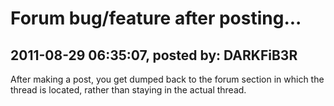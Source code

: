 # Forum bug/feature after posting...

## 2011-08-29 06:35:07, posted by: DARKFiB3R

After making a post, you get dumped back to the forum section in which the thread is located, rather than staying in the actual thread.